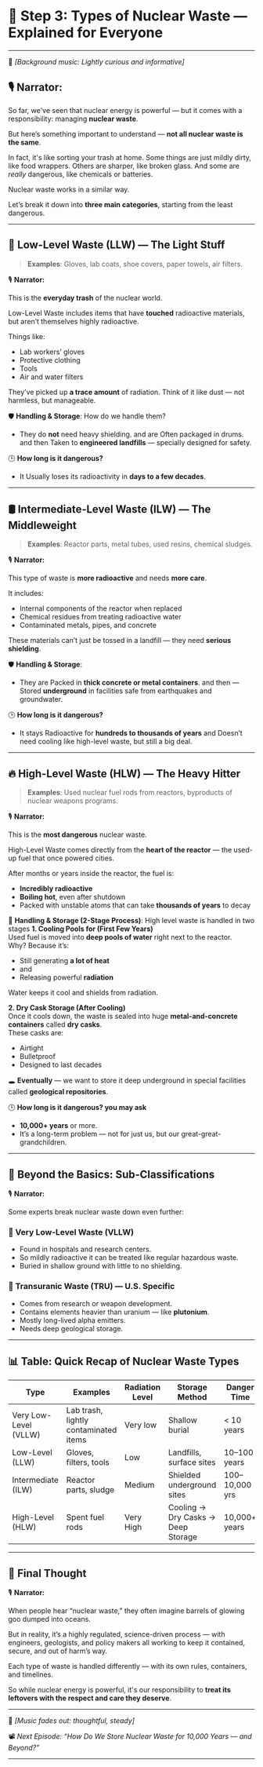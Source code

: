 # 🔹 Step 3: Types of Nuclear Waste — Explained for Everyone

---

🎵 *[Background music: Lightly curious and informative]*

## 🎙️ Narrator:

So far, we've seen that nuclear energy is powerful — but it comes with a responsibility: managing **nuclear waste**.

But here’s something important to understand — **not all nuclear waste is the same**.

In fact, it's like sorting your trash at home. Some things are just mildly dirty, like food wrappers. Others are sharper, like broken glass. And some are *really* dangerous, like chemicals or batteries.

Nuclear waste works in a similar way.

Let’s break it down into **three main categories**, starting from the least dangerous.

---

## 🧼 Low-Level Waste (LLW) — The Light Stuff

> **Examples**: Gloves, lab coats, shoe covers, paper towels, air filters.

🎙️ **Narrator:**

This is the **everyday trash** of the nuclear world.

Low-Level Waste includes items that have **touched** radioactive materials, but aren’t themselves highly radioactive.

Things like:
- Lab workers’ gloves
- Protective clothing
- Tools
- Air and water filters

They’ve picked up **a trace amount** of radiation. Think of it like dust — not harmless, but manageable.

🛡️ **Handling & Storage**:
How do we handle them?
- They do **not** need heavy shielding. and are Often packaged in drums. and then Taken to **engineered landfills** — specially designed for safety.

🕒 **How long is it dangerous?**
- It Usually loses its radioactivity in **days to a few decades**.

---

## 🛢️ Intermediate-Level Waste (ILW) — The Middleweight

> **Examples**: Reactor parts, metal tubes, used resins, chemical sludges.

🎙️ **Narrator:**

This type of waste is **more radioactive** and needs **more care**.

It includes:
- Internal components of the reactor when replaced
- Chemical residues from treating radioactive water
- Contaminated metals, pipes, and concrete

These materials can’t just be tossed in a landfill — they need **serious shielding**.

🛡️ **Handling & Storage**:
- They are Packed in **thick concrete or metal containers**. and then — Stored **underground** in facilities safe from earthquakes and groundwater.

🕒 **How long is it dangerous?**
- It stays Radioactive for **hundreds to thousands of years** and Doesn’t need cooling like high-level waste, but still a big deal.

---

## 🔥 High-Level Waste (HLW) — The Heavy Hitter

> **Examples**: Used nuclear fuel rods from reactors, byproducts of nuclear weapons programs.

🎙️ **Narrator:**

This is the **most dangerous** nuclear waste.

High-Level Waste comes directly from the **heart of the reactor** — the used-up fuel that once powered cities.

After months or years inside the reactor, the fuel is:
- **Incredibly radioactive**
- **Boiling hot**, even after shutdown
- Packed with unstable atoms that can take **thousands of years** to decay

🧊 **Handling & Storage (2-Stage Process)**:
High level waste is handled in two stages
**1. Cooling Pools for (First Few Years)**  
Used fuel is moved into **deep pools of water** right next to the reactor.  
Why? Because it’s:
- Still generating **a lot of heat**
- and
- Releasing powerful **radiation**

Water keeps it cool and shields from radiation.

**2. Dry Cask Storage (After Cooling)**  
Once it cools down, the waste is sealed into huge **metal-and-concrete containers** called **dry casks**.  
These casks are:
- Airtight
- Bulletproof
- Designed to last decades

🕳️ **Eventually** — we want to store it deep underground in special facilities called **geological repositories**.

🕒 **How long is it dangerous? you may ask**
- **10,000+ years** or more.
- It’s a long-term problem — not for just us, but our great-great-grandchildren.

---

## 🧬 Beyond the Basics: Sub-Classifications

🎙️ **Narrator:**

Some experts break nuclear waste down even further:

### 🏥 Very Low-Level Waste (VLLW)
- Found in hospitals and research centers.
- So mildly radioactive it can be treated like regular hazardous waste.
- Buried in shallow ground with little to no shielding.

### 🧪 Transuranic Waste (TRU) — U.S. Specific
- Comes from research or weapon development.
- Contains elements heavier than uranium — like **plutonium**.
- Mostly long-lived alpha emitters.
- Needs deep geological storage.

---

## 📊 Table: Quick Recap of Nuclear Waste Types

| Type                 | Examples                            | Radiation Level | Storage Method             | Danger Time    |
|----------------------|-------------------------------------|------------------|-----------------------------|----------------|
| Very Low-Level (VLLW) | Lab trash, lightly contaminated items | Very low         | Shallow burial              | < 10 years     |
| Low-Level (LLW)      | Gloves, filters, tools              | Low              | Landfills, surface sites    | 10–100 years   |
| Intermediate (ILW)   | Reactor parts, sludge               | Medium           | Shielded underground sites  | 100–10,000 yrs |
| High-Level (HLW)     | Spent fuel rods                     | Very High        | Cooling → Dry Casks → Deep Storage | 10,000+ years |

---

## 🧠 Final Thought

🎙️ **Narrator:**

When people hear “nuclear waste,” they often imagine barrels of glowing goo dumped into oceans.

But in reality, it’s a highly regulated, science-driven process — with engineers, geologists, and policy makers all working to keep it contained, secure, and out of harm’s way.

Each type of waste is handled differently — with its own rules, containers, and timelines.

So while nuclear energy is powerful, it's our responsibility to **treat its leftovers with the respect and care they deserve**.

---

🎵 *[Music fades out: thoughtful, steady]*

📽️ *Next Episode: “How Do We Store Nuclear Waste for 10,000 Years — and Beyond?”*

---
